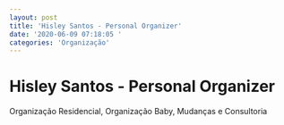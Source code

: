 ```yaml
---
layout: post
title: 'Hisley Santos - Personal Organizer'
date: '2020-06-09 07:18:05 '
categories: 'Organização'
---
```


# Hisley Santos - Personal Organizer

Organização Residencial, Organização Baby, Mudanças e Consultoria
